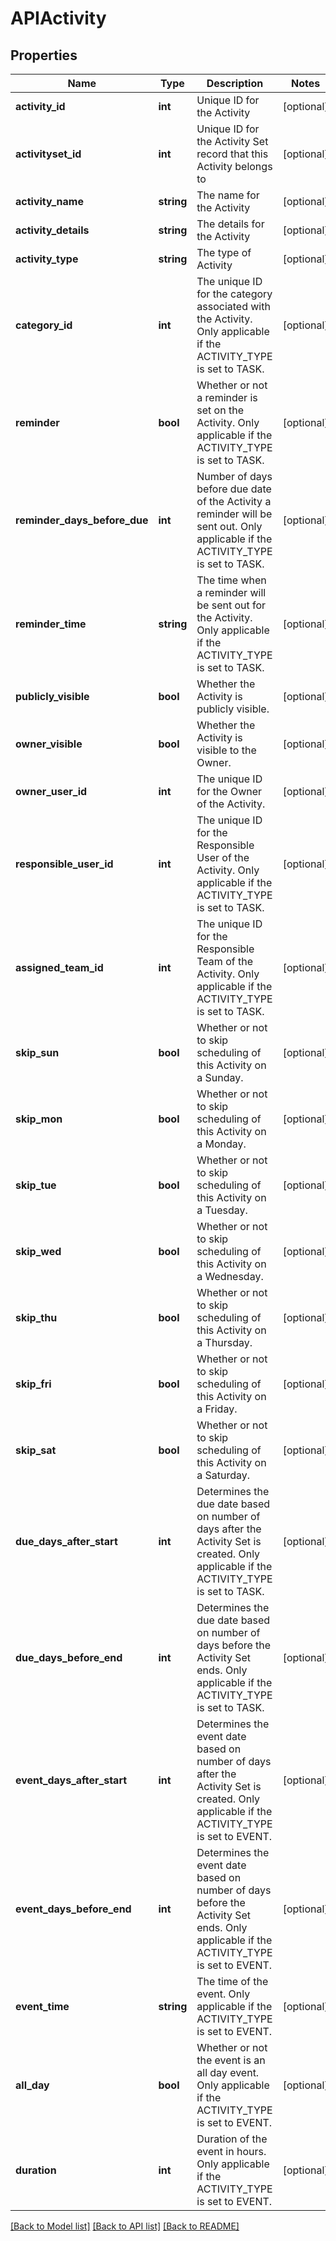 # APIActivity

## Properties
Name | Type | Description | Notes
------------ | ------------- | ------------- | -------------
**activity_id** | **int** | Unique ID for the Activity | [optional] 
**activityset_id** | **int** | Unique ID for the Activity Set record that this Activity belongs to | [optional] 
**activity_name** | **string** | The name for the Activity | [optional] 
**activity_details** | **string** | The details for the Activity | [optional] 
**activity_type** | **string** | The type of Activity | [optional] 
**category_id** | **int** | The unique ID for the category associated with the Activity. Only applicable if the ACTIVITY_TYPE is set to TASK. | [optional] 
**reminder** | **bool** | Whether or not a reminder is set on the Activity. Only applicable if the ACTIVITY_TYPE is set to TASK. | [optional] 
**reminder_days_before_due** | **int** | Number of days before due date of the Activity a reminder will be sent out. Only applicable if the ACTIVITY_TYPE is set to TASK. | [optional] 
**reminder_time** | **string** | The time when a reminder will be sent out for the Activity. Only applicable if the ACTIVITY_TYPE is set to TASK. | [optional] 
**publicly_visible** | **bool** | Whether the Activity is publicly visible. | [optional] 
**owner_visible** | **bool** | Whether the Activity is visible to the Owner. | [optional] 
**owner_user_id** | **int** | The unique ID for the Owner of the Activity. | [optional] 
**responsible_user_id** | **int** | The unique ID for the Responsible User of the Activity. Only applicable if the ACTIVITY_TYPE is set to TASK. | [optional] 
**assigned_team_id** | **int** | The unique ID for the Responsible Team of the Activity. Only applicable if the ACTIVITY_TYPE is set to TASK. | [optional] 
**skip_sun** | **bool** | Whether or not to skip scheduling of this Activity on a Sunday. | [optional] 
**skip_mon** | **bool** | Whether or not to skip scheduling of this Activity on a Monday. | [optional] 
**skip_tue** | **bool** | Whether or not to skip scheduling of this Activity on a Tuesday. | [optional] 
**skip_wed** | **bool** | Whether or not to skip scheduling of this Activity on a Wednesday. | [optional] 
**skip_thu** | **bool** | Whether or not to skip scheduling of this Activity on a Thursday. | [optional] 
**skip_fri** | **bool** | Whether or not to skip scheduling of this Activity on a Friday. | [optional] 
**skip_sat** | **bool** | Whether or not to skip scheduling of this Activity on a Saturday. | [optional] 
**due_days_after_start** | **int** | Determines the due date based on number of days after the Activity Set is created. Only applicable if the ACTIVITY_TYPE is set to TASK. | [optional] 
**due_days_before_end** | **int** | Determines the due date based on number of days before the Activity Set ends. Only applicable if the ACTIVITY_TYPE is set to TASK. | [optional] 
**event_days_after_start** | **int** | Determines the event date based on number of days after the Activity Set is created. Only applicable if the ACTIVITY_TYPE is set to EVENT. | [optional] 
**event_days_before_end** | **int** | Determines the event date based on number of days before the Activity Set ends. Only applicable if the ACTIVITY_TYPE is set to EVENT. | [optional] 
**event_time** | **string** | The time of the event. Only applicable if the ACTIVITY_TYPE is set to EVENT. | [optional] 
**all_day** | **bool** | Whether or not the event is an all day event. Only applicable if the ACTIVITY_TYPE is set to EVENT. | [optional] 
**duration** | **int** | Duration of the event in hours. Only applicable if the ACTIVITY_TYPE is set to EVENT. | [optional] 

[[Back to Model list]](../README.md#documentation-for-models) [[Back to API list]](../README.md#documentation-for-api-endpoints) [[Back to README]](../README.md)


